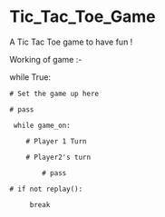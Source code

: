 # Tic_Tac_Toe_Game
A Tic Tac Toe game to have fun !


Working of game :-

while True:

    # Set the game up here
    
    # pass

     while game_on:
        
        # Player 1 Turn
        
        # Player2's turn
            
            # pass
            
    # if not replay():
        
         break
